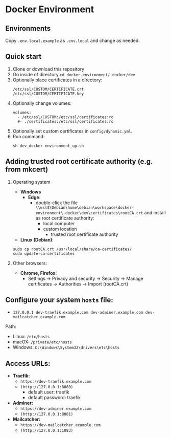 # Docker Environment

## Environments

Copy `.env.local.example` as `.env.local` and change as needed.

## Quick start
1. Clone or download this repository
2. Go inside of directory `cd docker-environment/.docker/dev`
3. Optionally place certificates in a directory:
    ```
    /etc/ssl/CUSTOM/CERTIFICATE.crt
    /etc/ssl/CUSTOM/CERTIFICATE.key
    ```
4. Optionally change volumes:
    ```
    volumes:
      - /etc/ssl/CUSTOM:/etc/ssl/certificates:ro
      #- ./certificates:/etc/ssl/certificates:ro
    ```
5. Optionally set custom certificates in `config/dynamic.yml`.
6. Run command:
     ```
    sh dev_docker-environment_up.sh
    ```

## Adding trusted root certificate authority (e.g. from mkcert)
1. Operating system
   - **Windows**
     - **Edge**:
       - double-click the file `\\wsl$\Debian\home\debian\workspace\docker-environment\.docker\dev\certificates\rootCA.crt` and install as root certificate authority:
         - local computer
         - custom location
           - trusted root certificate authority
   - **Linux (Debian)**:
    ```
    sudo cp rootCA.crt /usr/local/share/ca-certificates/
    sudo update-ca-certificates
    ```

2. Other browsers:
   - **Chrome, Firefox**: 
     - Settings -> Privacy and security -> Security -> Manage certificates -> Authorities -> Import (rootCA.crt)

## Configure your system `hosts` file:

- `127.0.0.1 dev-traefik.example.com dev-adminer.example.com dev-mailcatcher.example.com`

Path:
- Linux: `/etc/hosts`
- macOX: `/private/etc/hosts`
- Windows: `C:\Windows\System32\drivers\etc\hosts`

## Access URLs:
- **Traefik:**
  - `https://dev-traefik.example.com`
  - `(http://127.0.0.1:8080)`
    - default user: traefik
    - default password: traefik
- **Adminer:**
  - `https://dev-adminer.example.com`
  - `(http://127.0.0.1:8081)`
- **Mailcatcher:**
  - `https://dev-mailcatcher.example.com`
  - `(http://127.0.0.1:1083)`
